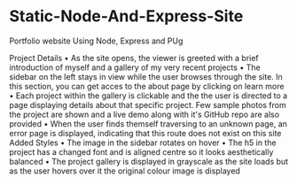 # Static-Node-And-Express-Site
 Portfolio website Using Node, Express and PUg
 
 
 Project Details
•	As the site opens, the viewer is greeted with a brief introduction of myself and a gallery of my very recent projects
•	The sidebar on the left stays in view while the user browses through the site. In this section, you can get acces to the about page by clicking on learn more
•	Each project within the gallery is clickable and the the user is directed to a page displaying details about that specific project. Few sample photos from the project are shown and a live demo along with it's GitHub repo are also provided
•	When the user finds themself traversing to an unknown page, an error page is displayed, indicating that this route does not exist on this site
Added Styles
•	The image in the sidebar rotates on hover
•	The h5 in the project has a changed font and is aligned centre so it looks aesthetically balanced
•	The project gallery is displayed in grayscale as the site loads but as the user hovers over it the original colour image is displayed


